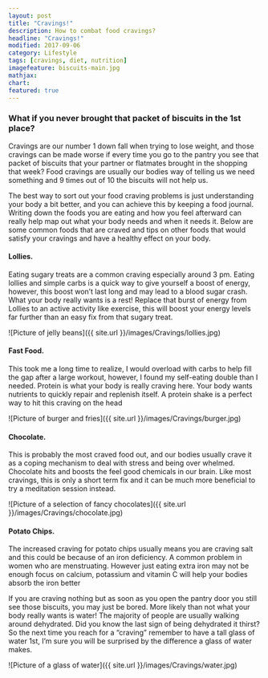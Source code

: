 ```yaml
---
layout: post
title: "Cravings!"
description: How to combat food cravings?
headline: "Cravings!"
modified: 2017-09-06
category: Lifestyle
tags: [cravings, diet, nutrition]
imagefeature: biscuits-main.jpg 
mathjax: 
chart:
featured: true
---
```



### What if you never brought that packet of biscuits in the 1st place? 

Cravings are our number 1 down fall when trying to lose weight, and those cravings can be made worse if every time you go to the pantry you see that packet of biscuits that your partner or flatmates brought in the shopping that week? 
Food cravings are usually our bodies way of telling us we need something and 9 times out of 10 the biscuits will not help us.

The best way to sort out your food craving problems is just understanding your body a bit better, and you can achieve this by keeping a food journal. Writing down the foods you are eating and how you feel afterward can really help map out what your body needs and when it needs it. 
Below are some common foods that are craved and tips on other foods that would satisfy your cravings and have a healthy effect on your body.

#### Lollies.

Eating sugary treats are a common craving especially around 3 pm. Eating lollies and simple carbs is a quick way to give yourself a boost of energy, however, this boost won’t last long and may lead to a blood sugar crash. What your body really wants is a rest! Replace that burst of energy from Lollies to an active activity like exercise, this will boost your energy levels far further than an easy fix from that sugary treat.

![Picture of jelly beans]({{ site.url }}/images/Cravings/lollies.jpg)

#### Fast Food.

This took me a long time to realize, I would overload with carbs to help fill the gap after a large workout, however, I found my self-eating double than I needed. Protein is what your body is really craving here. Your body wants nutrients to quickly repair and replenish itself. A protein shake is a perfect way to hit this craving on the head 

![Picture of burger and fries]({{ site.url }}/images/Cravings/burger.jpg)

#### Chocolate.

This is probably the most craved food out, and our bodies usually crave it as a coping mechanism to deal with stress and being over whelmed. Chocolate hits and boosts the feel good chemicals in our brain. Like most cravings, this is only a short term fix and it can be much more beneficial to try a meditation session instead. 

![Picture of a selection of fancy chocolates]({{ site.url }}/images/Cravings/chocolate.jpg)


#### Potato Chips.

The increased craving for potato chips usually means you are craving salt and this could be because of an iron deficiency. A common problem in women who are menstruating. However just eating extra iron may not be enough focus on calcium, potassium and vitamin C will help your bodies absorb the iron better 


If you are craving nothing but as soon as you open the pantry door you still see those biscuits, you may just be bored. More likely than not what your body really wants is water! The majority of people are usually walking around dehydrated. 
Did you know the last sign of being dehydrated it thirst? 
So the next time you reach for a “craving” remember to have a tall glass of water 1st, I’m sure you will be surprised by the difference a glass of water makes. 

![Picture of a glass of water]({{ site.url }}/images/Cravings/water.jpg)
